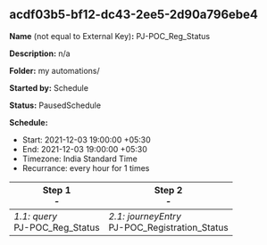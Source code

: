 ## acdf03b5-bf12-dc43-2ee5-2d90a796ebe4

**Name** (not equal to External Key)**:** PJ-POC_Reg_Status

**Description:** n/a

**Folder:** my automations/

**Started by:** Schedule

**Status:** PausedSchedule

**Schedule:**

* Start: 2021-12-03 19:00:00 +05:30
* End: 2021-12-03 19:00:00 +05:30
* Timezone:  India Standard Time
* Recurrance: every  hour for 1 times

| Step 1<br>_-_ | Step 2<br>_-_ |
| --- | --- |
| _1.1: query_<br>PJ-POC_Reg_Status | _2.1: journeyEntry_<br>PJ-POC_Registration_Status |
